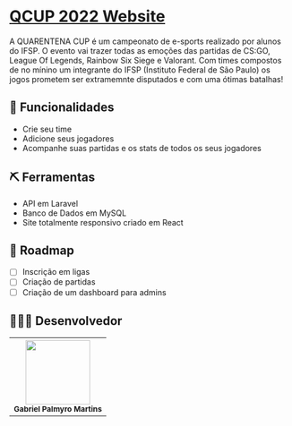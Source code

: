 # [QCUP 2022 Website](https://qcup2021.web.app/)

A QUARENTENA CUP é um campeonato de e-sports realizado por alunos do IFSP. O evento vai trazer todas as emoções das partidas de CS:GO, League Of Legends, Rainbow Six Siege e Valorant. Com times compostos de no mínino um integrante do IFSP (Instituto Federal de São Paulo) os jogos prometem ser extramemnte disputados e com uma ótimas batalhas!

## 🔫 Funcionalidades
 +  Crie seu time
 +  Adicione seus jogadores
 +  Acompanhe suas partidas e os stats de todos os seus jogadores

## ⛏️ Ferramentas
 + API em Laravel
 + Banco de Dados em MySQL
 + Site totalmente responsivo criado em React

## 🌌 Roadmap
 + [ ] Inscrição em ligas
 + [ ] Criação de partidas
 + [ ] Criação de um dashboard para admins

## 👨🏽‍💻 Desenvolvedor

<table>
  <tr>
    <th><img src="https://avatars.githubusercontent.com/u/62028766?v=4" width=115 > <br> <sub> Gabriel Palmyro Martins </sub></th>
  </tr>
</table>
